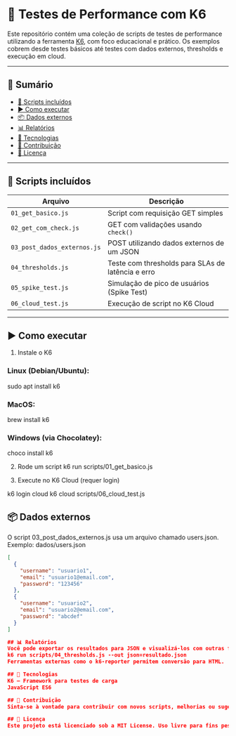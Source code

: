 # 🧪 Testes de Performance com K6

Este repositório contém uma coleção de scripts de testes de performance utilizando a ferramenta [K6](https://k6.io/), com foco educacional e prático. Os exemplos cobrem desde testes básicos até testes com dados externos, thresholds e execução em cloud.

---

## 📑 Sumário

- [📂 Scripts incluídos](#-scripts-incluídos)
- [▶️ Como executar](#️-como-executar)
- [📦 Dados externos](#-dados-externos)
- [📊 Relatórios](#-relatórios)
- [🔧 Tecnologias](#-tecnologias)
- [🤝 Contribuição](#-contribuição)
- [📄 Licença](#-licença)

---

## 📂 Scripts incluídos

| Arquivo                        | Descrição                                          |
|-------------------------------|----------------------------------------------------|
| `01_get_basico.js`            | Script com requisição GET simples                  |
| `02_get_com_check.js`         | GET com validações usando `check()`               |
| `03_post_dados_externos.js`   | POST utilizando dados externos de um JSON         |
| `04_thresholds.js`            | Teste com thresholds para SLAs de latência e erro |
| `05_spike_test.js`            | Simulação de pico de usuários (Spike Test)        |
| `06_cloud_test.js`            | Execução de script no K6 Cloud                    |

---

## ▶️ Como executar

1. Instale o K6

### Linux (Debian/Ubuntu):
sudo apt install k6

### MacOS:
brew install k6

### Windows (via Chocolatey):
choco install k6

2. Rode um script
k6 run scripts/01_get_basico.js

3. Execute no K6 Cloud (requer login)

k6 login cloud
k6 cloud scripts/06_cloud_test.js

## 📦 Dados externos
O script 03_post_dados_externos.js usa um arquivo chamado users.json. 
Exemplo:
dados/users.json
```json
[
  {
    "username": "usuario1",
    "email": "usuario1@email.com",
    "password": "123456"
  },
  {
    "username": "usuario2",
    "email": "usuario2@email.com",
    "password": "abcdef"
  }
]

## 📊 Relatórios
Você pode exportar os resultados para JSON e visualizá-los com outras ferramentas:
k6 run scripts/04_thresholds.js --out json=resultado.json
Ferramentas externas como o k6-reporter permitem conversão para HTML.

## 🔧 Tecnologias
K6 – Framework para testes de carga
JavaScript ES6

## 🤝 Contribuição
Sinta-se à vontade para contribuir com novos scripts, melhorias ou sugestões via Pull Request.

## 📄 Licença
Este projeto está licenciado sob a MIT License. Uso livre para fins pessoais, profissionais e educacionais.
